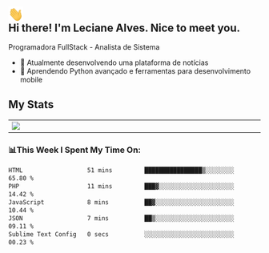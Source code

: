 ## <a data-target="animated-image.replacedLink" class="AnimatedImagePlayer-images" href="#" target="_blank"><img data-target="animated-image.replacedImage" alt="Oi.gif" class="AnimatedImagePlayer-animatedImage" src="https://raw.githubusercontent.com/ABSphreak/ABSphreak/master/gifs/Hi.gif" width="30px" style="display: block; opacity: 1;"></a> Hi there! I'm Leciane Alves. Nice to meet you.
Programadora FullStack - Analista de Sistema
- 🔭 Atualmente desenvolvendo uma plataforma de notícias <!--https://coinsnews.com.br-->
- 🌱 Aprendendo Python avançado e ferramentas para desenvolvimento mobile

<!--[![Netlify Status](https://api.netlify.com/api/v1/badges/61d6d194-4771-4ca7-95fe-2c1f145a17dc/deploy-status)](https://app.netlify.com/sites/lecianealves/deploys)-->

## My Stats
<table border="0">
 <body>
  <tr>
   <td align="center">
 <img width="490px" align="left" src="https://github-readme-stats.vercel.app/api?username=lecianealves&amp;theme=buefy&amp;?theme=dark&amp;show_icons=true%count_private=true&amp;include_all_commits=true" data-canonical-src="https://github-readme-stats.vercel.app/api?username=lecianealves&amp;theme=buefy&amp;?theme=dark&amp;show_icons=true%count_private=true&amp;include_all_commits=true" style="max-width: 100%;">
 <!--![Your Repository's Stats](https://github-readme-stats.vercel.app/api?username=lecianealves&show_icons=true)
 ### 2. Most Used Languages
 ![Your Repository's Stats](https://github-readme-stats.vercel.app/api/top-langs/?username=lecianealves&theme=white)-->
   </td>
   <td align="center">
 <img width="400px" align="rigth" border="0" src="https://github-readme-stats.vercel.app/api/top-langs/?username=lecianealves&amp;show_icons=true&amp;langs_count=10&amp;layout=compact&amp;theme=buefy&amp;count_private=true" data-canonical-src="https://github-readme-stats.vercel.app/api/top-langs/?username=lecianealves&amp;show_icons=true&amp;langs_count=10&amp;layout=compact&amp;theme=buefy&amp;count_private=true" style="max-width: 100%;">
   </td>
  </tr>
  </tbody>
 </table>
 
 ### 📊This Week I Spent My Time On:

 <!--START_SECTION:waka-->

```text
HTML                  51 mins         ████████████████▒░░░░░░░░   65.80 %
PHP                   11 mins         ███▓░░░░░░░░░░░░░░░░░░░░░   14.42 %
JavaScript            8 mins          ██▓░░░░░░░░░░░░░░░░░░░░░░   10.44 %
JSON                  7 mins          ██▒░░░░░░░░░░░░░░░░░░░░░░   09.11 %
Sublime Text Config   0 secs          ░░░░░░░░░░░░░░░░░░░░░░░░░   00.23 %
```

<!--END_SECTION:waka-->
 ## 
 <!--
 ### 3. Contributors Badge
 ![Your Repository's Stats](https://contrib.rocks/image?repo=lecianealves/python_html_css)
 ### 4. Profile View Counter
 ![Profile View Counter](https://komarev.com/ghpvc/?username=lecianealves)
 

 ### Repository View Counter - HITS
 ![Hits](https://hitcounter.pythonanywhere.com/count/tag.svg?url=https://github.com/lecianealves/python_html_css)
👋

**lecianealves/lecianealves** is a ✨ _special_ ✨ repository because its `README.md` (this file) appears on your GitHub profile.

Here are some ideas to get you started:

- 🔭 I’m currently working on ...
- 🌱 I’m currently learning ...
- 👯 I’m looking to collaborate on ...
- 🤔 I’m looking for help with ...
- 💬 Ask me about ...
- 📫 How to reach me: ...
- 😄 Pronouns: ...
- ⚡ Fun fact: ...
-->
